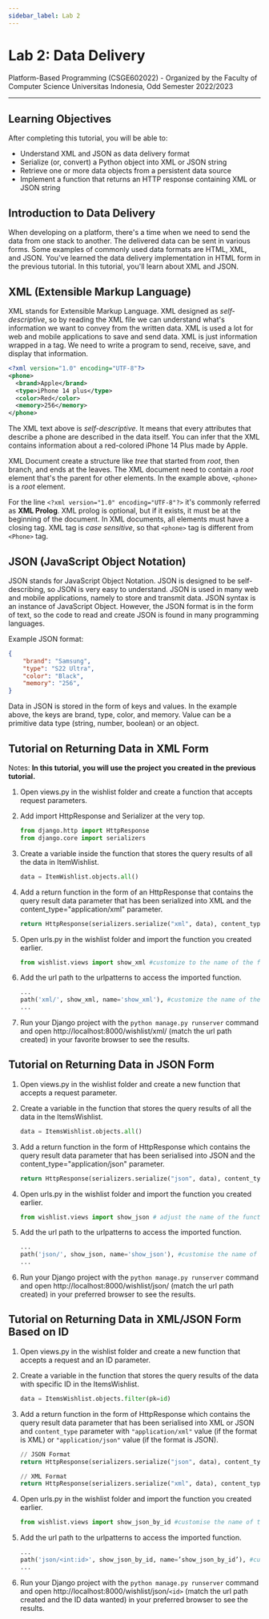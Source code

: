 ```yaml
---
sidebar_label: Lab 2
---
```


# Lab 2: Data Delivery

Platform-Based Programming (CSGE602022) - Organized by the Faculty of Computer Science Universitas Indonesia, Odd Semester 2022/2023

---

## Learning Objectives

After completing this tutorial, you will be able to:

-  Understand XML and JSON as data delivery format
-  Serialize (or, convert) a Python object into XML or JSON string
-  Retrieve one or more data objects from a persistent data source
-  Implement a function that returns an HTTP response containing XML or JSON
   string

## Introduction to Data Delivery

When developing on a platform, there's a time when we need to send the data from one stack to another. The delivered data can be sent in various forms. Some examples of commonly used data formats are HTML, XML, and JSON. You've learned the data delivery implementation in HTML form in the previous tutorial. In this tutorial, you'll learn about XML and JSON.

## XML (Extensible Markup Language)

XML stands for Extensible Markup Language. XML designed as _self-descriptive_, so by reading the XML file we can understand what's information we want to convey from the written data. XML is used a lot for web and mobile applications to save and send data. XML is just information wrapped in a tag. We need to write a program to send, receive, save, and display that information.

```xml
<?xml version="1.0" encoding="UTF-8"?>
<phone>
  <brand>Apple</brand>
  <type>iPhone 14 plus</type>
  <color>Red</color>
  <memory>256</memory>
</phone>
```

The XML text above is _self-descriptive_. It means that every attributes that
describe a phone are described in the data itself. You can infer that the XML
contains information about a red-colored iPhone 14 Plus made by Apple.

XML Document create a structure like _tree_ that started from _root_, then branch, and ends at the leaves. The XML document need to contain a _root_ element that's the parent for other elements. In the example above, `<phone>` is a _root_ element.

For the line `<?xml version="1.0" encoding="UTF-8"?>` it's commonly referred as **XML Prolog**. XML prolog is optional, but if it exists, it must be at the beginning of the document. In XML documents, all elements must have a closing tag. XML tag is _case sensitive_, so that `<phone>` tag is different from `<Phone>` tag.

## JSON (JavaScript Object Notation)

JSON stands for JavaScript Object Notation. JSON is designed to be self-describing, so JSON is very easy to understand. JSON is used in many web and mobile applications, namely to store and transmit data. JSON syntax is an instance of JavaScript Object. However, the JSON format is in the form of text, so the code to read and create JSON is found in many programming languages.

Example JSON format:

```json
{
    "brand": "Samsung",
    "type": "S22 Ultra",
    "color": "Black",
    "memory": "256",
}
```

Data in JSON is stored in the form of keys and values. In the example above, the keys are brand, type, color, and memory. Value can be a primitive data type (string, number, boolean) or an object.

## Tutorial on Returning Data in XML Form

Notes: **In this tutorial, you will use the project you created in the previous tutorial.**

1. Open views.py in the wishlist folder and create a function that accepts request parameters.

2. Add import HttpResponse and Serializer at the very top.

    ```python
    from django.http import HttpResponse
    from django.core import serializers
    ```

3. Create a variable inside the function that stores the query results of all the data in ItemWishlist.

    ```python
    data = ItemWishlist.objects.all()
    ```


4. Add a return function in the form of an HttpResponse that contains the query result data parameter that has been serialized into XML and the content_type="application/xml" parameter.

    ```python
    return HttpResponse(serializers.serialize("xml", data), content_type="application/xml")
    ```


5. Open urls.py in the wishlist folder and import the function you created earlier.

    ```python
    from wishlist.views import show_xml #customize to the name of the function created
    ```


6. Add the url path to the urlpatterns to access the imported function.

    ```python
    ...
    path('xml/', show_xml, name='show_xml'), #customize the name of the function created
    ...
    ```

7. Run your Django project with the `python manage.py runserver` command and open http://localhost:8000/wishlist/xml/ (match the url path created) in your favorite browser to see the results.

## Tutorial on Returning Data in JSON Form

1. Open views.py in the wishlist folder and create a new function that accepts a request parameter.

2. Create a variable in the function that stores the query results of all the data in the ItemsWishlist.

    ```python
    data = ItemsWishlist.objects.all()
    ```

3. Add a return function in the form of HttpResponse which contains the query result data parameter that has been serialised into JSON and the content_type="application/json" parameter.

    ```python
    return HttpResponse(serializers.serialize("json", data), content_type="application/json")
    ```

4. Open urls.py in the wishlist folder and import the function you created earlier.

    ```python
    from wishlist.views import show_json # adjust the name of the function created
    ```


5. Add the url path to the urlpatterns to access the imported function.

    ```python
    ...
    path('json/', show_json, name='show_json'), #customise the name of the function created
    ...
    ```

6. Run your Django project with the `python manage.py runserver` command and open http://localhost:8000/wishlist/json/ (match the url path created) in your preferred browser to see the results.

## Tutorial on Returning Data in XML/JSON Form Based on ID

1. Open views.py in the wishlist folder and create a new function that accepts a request and an ID parameter.

2. Create a variable in the function that stores the query results of the data with specific ID in the ItemsWishlist.

    ```python
    data = ItemsWishlist.objects.filter(pk=id)
    ```

3. Add a return function in the form of HttpResponse which contains the query result data parameter that has been serialised into XML or JSON and `content_type` parameter with `"application/xml"` value (if the format is XML) or `"application/json"` value (if the format is JSON).

    ```python
    // JSON Format
    return HttpResponse(serializers.serialize("json", data), content_type="application/json")

    // XML Format
    return HttpResponse(serializers.serialize("xml", data), content_type="application/xml")
    ```

4. Open urls.py in the wishlist folder and import the function you created earlier.

    ```python
    from wishlist.views import show_json_by_id #customise the name of the function created
    ```


5. Add the url path to the urlpatterns to access the imported function.

    ```python
    ...
    path('json/<int:id>', show_json_by_id, name=’show_json_by_id’), #customise the name of the function created
    ...
    ```

6. Run your Django project with the `python manage.py runserver` command and open http://localhost:8000/wishlist/json/`<id>` (match the url path created and the ID data wanted) in your preferred browser to see the results.
